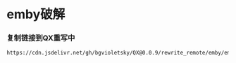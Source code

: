 # emby破解

### 复制链接到QX重写中

``` 
https://cdn.jsdelivr.net/gh/bgvioletsky/QX@0.0.9/rewrite_remote/emby/embyUnlocked.conf
``` 